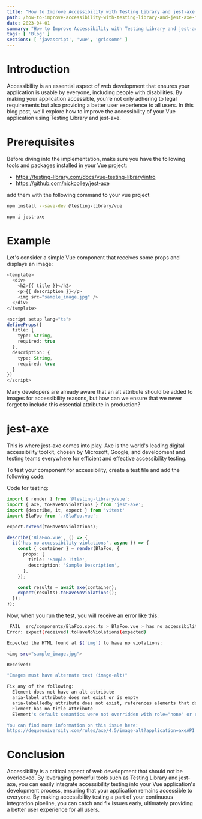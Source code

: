 ```yaml
---
title: "How to Improve Accessibility with Testing Library and jest-axe for Your Vue Application"
path: /how-to-improve-accessibility-with-testing-library-and-jest-axe-for-your-vue-application
date: 2023-04-01
summary: "How to Improve Accessibility with Testing Library and jest-axe for Your Vue Application"
tags: [ 'Blog' ]
sections: [ 'javascript', 'vue', 'gridsome' ]
---
```


# Introduction
Accessibility is an essential aspect of web development that ensures your application is usable by everyone, including people with disabilities. By making your application accessible, you're not only adhering to legal requirements but also providing a better user experience to all users. In this blog post, we'll explore how to improve the accessibility of your Vue application using Testing Library and jest-axe.

# Prerequisites
Before diving into the implementation, make sure you have the following tools and packages installed in your Vue project:

- https://testing-library.com/docs/vue-testing-library/intro
- https://github.com/nickcolley/jest-axe

add them with the following command to your vue project

```bash
npm install --save-dev @testing-library/vue
```

```bash
npm i jest-axe
```

# Example

Let's consider a simple Vue component that receives some props and displays an image:

```ts
<template>
  <div>
    <h2>{{ title }}</h2>
    <p>{{ description }}</p>
    <img src="sample_image.jpg" />
  </div>
</template>

<script setup lang="ts">
defineProps({
  title: {
    type: String,
    required: true
  },
  description: {
    type: String,
    required: true
  }
})
</script>
```

Many developers are already aware that an alt attribute should be added to images for accessibility reasons, but how can we ensure that we never forget to include this essential attribute in production?



# jest-axe

This is where jest-axe comes into play. Axe is the world's leading digital accessibility toolkit, chosen by Microsoft, Google, and development and testing teams everywhere for efficient and effective accessibility testing.

To test your component for accessibility, create a test file and add the following code:

Code for testing:

```ts
import { render } from '@testing-library/vue';
import { axe, toHaveNoViolations } from 'jest-axe';
import {describe, it, expect } from 'vitest'
import BlaFoo from './BlaFoo.vue';

expect.extend(toHaveNoViolations);

describe('BlaFoo.vue', () => {
  it('has no accessibility violations', async () => {
    const { container } = render(BlaFoo, {
      props: {
        title: 'Sample Title',
        description: 'Sample Description',
      },
    });

    const results = await axe(container);
    expect(results).toHaveNoViolations();
  });
});
```

Now, when you run the test, you will receive an error like this:

```bash
 FAIL  src/components/BlaFoo.spec.ts > BlaFoo.vue > has no accessibility violations
Error: expect(received).toHaveNoViolations(expected)

Expected the HTML found at $('img') to have no violations:

<img src="sample_image.jpg">

Received:

"Images must have alternate text (image-alt)"

Fix any of the following:
  Element does not have an alt attribute
  aria-label attribute does not exist or is empty
  aria-labelledby attribute does not exist, references elements that do not exist or references elements that are empty
  Element has no title attribute
  Element's default semantics were not overridden with role="none" or role="presentation"

You can find more information on this issue here: 
https://dequeuniversity.com/rules/axe/4.5/image-alt?application=axeAPI
```

# Conclusion
Accessibility is a critical aspect of web development that should not be overlooked. By leveraging powerful tools such as Testing Library and jest-axe, you can easily integrate accessibility testing into your Vue application's development process, ensuring that your application remains accessible to everyone. By making accessibility testing a part of your continuous integration pipeline, you can catch and fix issues early, ultimately providing a better user experience for all users.
